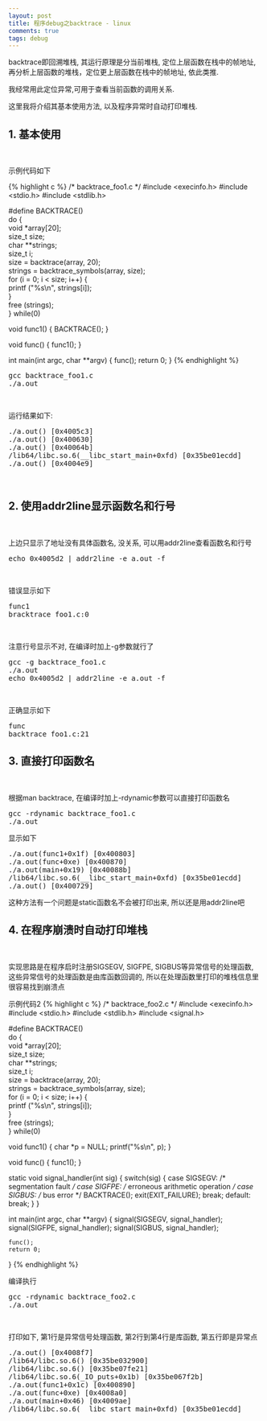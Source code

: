```yaml
---
layout: post
title: 程序debug之backtrace - linux
comments: true
tags: debug
---
```


backtrace即回溯堆栈, 其运行原理是分当前堆栈, 定位上层函数在栈中的帧地址, 再分析上层函数的堆栈，定位更上层函数在栈中的帧地址, 依此类推.

我经常用此定位异常,可用于查看当前函数的调用关系.

这里我将介绍其基本使用方法, 以及程序异常时自动打印堆栈.

<h2> 1. 基本使用 </h2><br/>

示例代码如下

{% highlight c %}
/* backtrace_foo1.c */
#include <execinfo.h>
#include <stdio.h>
#include <stdlib.h>

#define BACKTRACE() \
do {\
    void *array[20];\
    size_t size;\
    char **strings;\
    size_t i;\
    size = backtrace(array, 20);\
    strings = backtrace_symbols(array, size);\
    for (i = 0; i < size; i++) {\
        printf ("%s\n", strings[i]);\
    }\
    free (strings);\
} while(0)

void func1()
{
    BACKTRACE();
}

void func()
{
    func1();
}

int main(int argc, char **argv)
{
    func();
    return 0;
}
{% endhighlight %}<br/>

<pre>
gcc backtrace_foo1.c
./a.out
</pre><br/>

运行结果如下:
<pre>
./a.out() [0x4005c3]
./a.out() [0x400630]
./a.out() [0x40064b]
/lib64/libc.so.6(__libc_start_main+0xfd) [0x35be01ecdd]
./a.out() [0x4004e9]
</pre><br/>

<h2>2. 使用addr2line显示函数名和行号</h2><br/>

上边只显示了地址没有具体函数名, 没关系, 可以用addr2line查看函数名和行号
<pre>
echo 0x4005d2 | addr2line -e a.out -f
</pre><br/>

错误显示如下
<pre>
func1
bracktrace_foo1.c:0
</pre><br/>

注意行号显示不对, 在编译时加上-g参数就行了
<pre>
gcc -g backtrace_foo1.c
./a.out
echo 0x4005d2 | addr2line -e a.out -f
</pre><br/>

正确显示如下
<pre>
func
backtrace_foo1.c:21
</pre>

<h2>3. 直接打印函数名</h2><br/>

根据man backtrace, 在编译时加上-rdynamic参数可以直接打印函数名
<pre>
gcc -rdynamic backtrace_foo1.c
./a.out
</pre>

显示如下
<pre>
./a.out(func1+0x1f) [0x400803]
./a.out(func+0xe) [0x400870]
./a.out(main+0x19) [0x40088b]
/lib64/libc.so.6(__libc_start_main+0xfd) [0x35be01ecdd]
./a.out() [0x400729]
</pre>

这种方法有一个问题是static函数名不会被打印出来, 所以还是用addr2line吧

<h2>4. 在程序崩溃时自动打印堆栈</h2><br/>

实现思路是在程序启时注册SIGSEGV, SIGFPE, SIGBUS等异常信号的处理函数, 这些异常信号的处理函数是由库函数回调的, 所以在处理函数里打印的堆栈信息里很容易找到崩溃点

示例代码2
{% highlight c %}
/* backtrace_foo2.c */
#include <execinfo.h>
#include <stdio.h>
#include <stdlib.h>
#include <signal.h>

#define BACKTRACE() \
do {\
    void *array[20];\
    size_t size;\
    char **strings;\
    size_t i;\
    size = backtrace(array, 20);\
    strings = backtrace_symbols(array, size);\
    for (i = 0; i < size; i++) {\
        printf ("%s\n", strings[i]);\
    }\
    free (strings);\
} while(0)

void func1()
{
    char *p = NULL;
    printf("%s\n", p);
}

void func()
{
    func1();
}

static void signal_handler(int sig)
{
    switch(sig)
    {
        case SIGSEGV: /* segmentation fault */
        case SIGFPE:  /* erroneous arithmetic operation */
        case SIGBUS:  /* bus error */
            BACKTRACE();
            exit(EXIT_FAILURE);
            break;
        default:
            break;
    }
}

int main(int argc, char **argv)
{
    signal(SIGSEGV, signal_handler);
    signal(SIGFPE,  signal_handler);
    signal(SIGBUS,  signal_handler);

    func();
    return 0;
}
{% endhighlight %}<br/>

编译执行
<pre>
gcc -rdynamic backtrace_foo2.c
./a.out
</pre><br/>

打印如下, 第1行是异常信号处理函数, 第2行到第4行是库函数, 第五行即是异常点
<pre>
./a.out() [0x4008f7]
/lib64/libc.so.6() [0x35be032900]
/lib64/libc.so.6() [0x35be07fe21]
/lib64/libc.so.6(_IO_puts+0x1b) [0x35be067f2b]
./a.out(func1+0x1c) [0x400890]
./a.out(func+0xe) [0x4008a0]
./a.out(main+0x46) [0x4009ae]
/lib64/libc.so.6(__libc_start_main+0xfd) [0x35be01ecdd]
</pre><br/>
